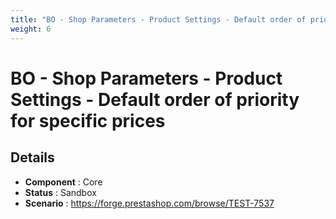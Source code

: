 ```yaml
---
title: "BO - Shop Parameters - Product Settings - Default order of priority for specific prices"
weight: 6
---
```


# BO - Shop Parameters - Product Settings - Default order of priority for specific prices
## Details
* **Component** : Core
* **Status** : Sandbox
* **Scenario** : https://forge.prestashop.com/browse/TEST-7537

